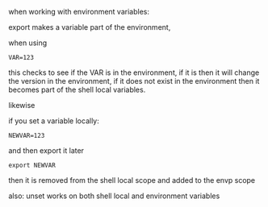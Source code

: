 
when working with environment variables: 

export makes a variable part of the environment, 

when using
```
VAR=123
```
this checks to see if the VAR is in the environment, if it is then it will change
the version in the environment, if it does not exist in the environment then it
becomes part of the shell local variables.

likewise

if you set a variable locally:
```
NEWVAR=123
```
and then export it later
```
export NEWVAR
```
then it is removed from the shell local scope and added to the envp scope


also:
unset works on both shell local and environment variables
